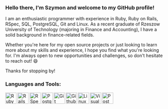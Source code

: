 ### Hello there, I'm Szymon and welcome to my GitHub profile!

I am an enthusiastic programmer with experience in Ruby, Ruby on Rails, RSpec, SQL, PostgreSQL, Git and Linux. As a recent graduate of Rzeszow University of Technology (majoring in Finance and Accounting), I have a solid background in finance-related fields.

Whether you're here for my open source projects or just looking to learn more about my skills and experience, I hope you find what you're looking for. I'm always open to new opportunities and challenges, so don't hesitate to reach out! 😄

Thanks for stopping by!
### Languages and Tools:
<img align="left" alt="Ruby" width="35px" src="https://cdn.jsdelivr.net/gh/devicons/devicon/icons/ruby/ruby-plain.svg" />
<img align="left" alt="Rails" width="35px" src="https://cdn.jsdelivr.net/gh/devicons/devicon/icons/rails/rails-plain.svg" />
<img align="left" alt="RSpec" width="35px" src="https://cdn.jsdelivr.net/gh/devicons/devicon/icons/rspec/rspec-original.svg" />
<img align="left" alt="PostgreSQL" width="35px" src="https://cdn.jsdelivr.net/gh/devicons/devicon/icons/postgresql/postgresql-plain.svg" />
<img align="left" alt="Git" width="35px" src="https://cdn.jsdelivr.net/gh/devicons/devicon/icons/git/git-plain.svg" />
<img align="left" alt="Github" width="35px" src="https://cdn.jsdelivr.net/gh/devicons/devicon/icons/github/github-original.svg" />
<img align="left" alt="Linux" width="35px" src="https://cdn.jsdelivr.net/gh/devicons/devicon/icons/ubuntu/ubuntu-plain.svg" />
<img align="left" alt="Visual Studio Code" width="35px" src="https://cdn.jsdelivr.net/gh/devicons/devicon/icons/vscode/vscode-original.svg" />
<img align="left" alt="Postman" width="35px" src="https://devicons.railway.app/i/postman.svg" />



